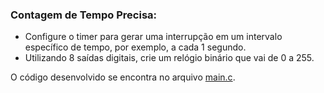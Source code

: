 ### Contagem de Tempo Precisa:
- Configure o timer para gerar uma interrupção em um intervalo específico de tempo, por exemplo, a cada 1 segundo.
- Utilizando 8 saídas digitais, crie um relógio binário que vai de 0 a 255.

O código desenvolvido se encontra no arquivo [main.c](./main.c).